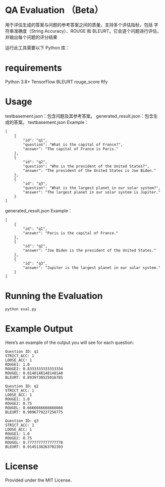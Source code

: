 # QA Evaluation （Beta）
用于评估生成的答案与问题的参考答案之间的质量，支持多个评估指标，包括 字符串准确度（String Accuracy）、ROUGE 和 BLEURT。它会逐个问题进行评估，并输出每个问题的评分结果

运行此工具需要以下 Python 库：
# requirements
Python 3.8+
TensorFlow
BLEURT
rouge_score
ftfy

# Usage
testbasement.json：包含问题及其参考答案。
generated_result.json：包含生成的答案。
testbasement.json Example：
```
[
    {
        "id": "q1",
        "question": "What is the capital of France?",
        "answer": "The capital of France is Paris."
    },
    {
        "id": "q2",
        "question": "Who is the president of the United States?",
        "answer": "The president of the United States is Joe Biden."
    },
    {
        "id": "q3",
        "question": "What is the largest planet in our solar system?",
        "answer": "The largest planet in our solar system is Jupiter."
    }
]
```
generated_result.json Example：
```
[
    {
        "id": "q1",
        "answer": "Paris is the capital of France."
    },
    {
        "id": "q2",
        "answer": "Joe Biden is the president of the United States."
    },
    {
        "id": "q3",
        "answer": "Jupiter is the largest planet in our solar system."
    }
]

```
# Running the Evaluation
```
python eval.py
```
# Example Output
Here’s an example of the output you will see for each question:
```
Question ID: q1
STRICT_ACC: 1
LOOSE_ACC: 1
ROUGE1: 1.0
ROUGE2: 0.8333333333333334
ROUGEL: 0.8148148148148148
BLEURT: 0.8939730525016785

Question ID: q2
STRICT_ACC: 1
LOOSE_ACC: 1
ROUGE1: 1.0
ROUGE2: 0.75
ROUGEL: 0.6666666666666666
BLEURT: 0.9096779227256775

Question ID: q3
STRICT_ACC: 1
LOOSE_ACC: 1
ROUGE1: 1.0
ROUGE2: 0.75
ROUGEL: 0.7777777777777778
BLEURT: 0.9145138263702393
```
# License
Provided under the MIT License.


